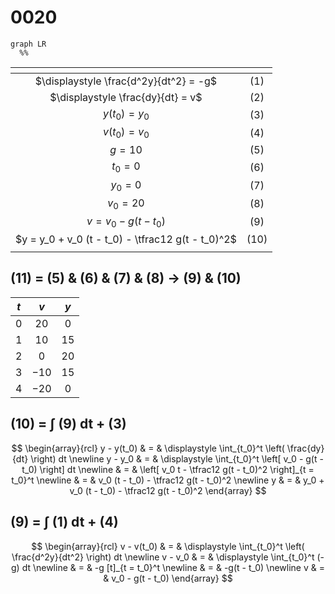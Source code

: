 # 0020
```mermaid
graph LR
  %%
```

<span></span>|<span></span>
:-: | :-:
$\displaystyle \frac{d^2y}{dt^2} = -g$ | $(1)$
$\displaystyle \frac{dy}{dt} = v$ | $(2)$
$y(t_0) = y_0$ | $(3)$
$v(t_0) = v_0$ | $(4)$
$g = 10$ | $(5)$
$t_0 = 0$ | $(6)$
$y_0 = 0$ | $(7)$
$v_0 = 20$ | $(8)$
$v = v_0 - g(t - t_0)$ | $(9)$
$y = y_0 + v_0 (t - t_0) - \tfrac12 g(t - t_0)^2$ | $(10)$
<span></span>|<span></span>


## (11) = (5) & (6) & (7) & (8) &rightarrow; (9) & (10)
$t$ | $v$ | $y$
:-: | :-: | :-:
$0$ |  $20$ |  $0$
$1$ |  $10$ | $15$
$2$ |   $0$ | $20$
$3$ | $-10$ | $15$
$4$ | $-20$ |  $0$


## (10) =  &int; (9) dt + (3)
$$
\begin{array}{rcl}
y - y(t_0) & = & \displaystyle \int_{t_0}^t  \left( \frac{dy}{dt} \right) dt \newline
y - y_0 & = & \displaystyle \int_{t_0}^t  \left[ v_0 - g(t - t_0) \right] dt \newline
& = & \left[ v_0 t - \tfrac12 g(t - t_0)^2 \right]_{t = t_0}^t \newline
& = & v_0 (t - t_0) - \tfrac12 g(t - t_0)^2 \newline
y & = & y_0 + v_0 (t - t_0) - \tfrac12 g(t - t_0)^2
\end{array}
$$


## (9) = &int; (1) dt + (4)
$$
\begin{array}{rcl}
v - v(t_0) & = & \displaystyle \int_{t_0}^t  \left( \frac{d^2y}{dt^2} \right) dt \newline
v - v_0 & = & \displaystyle \int_{t_0}^t  (-g) dt \newline
& = & -g [t]_{t = t_0}^t \newline
& = & -g(t - t_0) \newline
v & = & v_0 - g(t - t_0)
\end{array}
$$